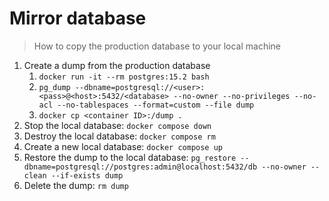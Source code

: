 # Mirror database

> How to copy the production database to your local machine

1. Create a dump from the production database
	1. `docker run -it --rm postgres:15.2 bash`
	2. `pg_dump --dbname=postgresql://<user>:<pass>@<host>:5432/<database> --no-owner --no-privileges --no-acl --no-tablespaces --format=custom --file dump`
	3. `docker cp <container ID>:/dump .`
2. Stop the local database: `docker compose down`
3. Destroy the local database: `docker compose rm`
4. Create a new local database: `docker compose up`
5. Restore the dump to the local database: `pg_restore --dbname=postgresql://postgres:admin@localhost:5432/db --no-owner --clean --if-exists dump`
6. Delete the dump: `rm dump`
